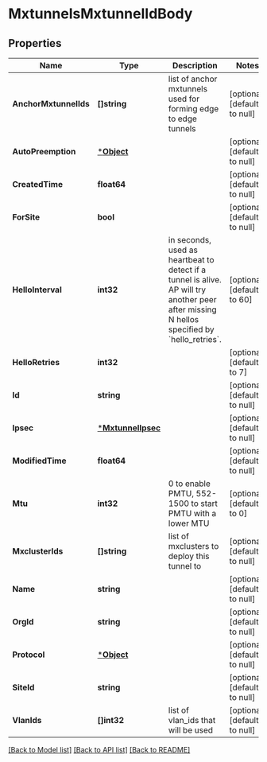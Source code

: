 # MxtunnelsMxtunnelIdBody

## Properties
Name | Type | Description | Notes
------------ | ------------- | ------------- | -------------
**AnchorMxtunnelIds** | **[]string** | list of anchor mxtunnels used for forming edge to edge tunnels | [optional] [default to null]
**AutoPreemption** | [***Object**](.md) |  | [optional] [default to null]
**CreatedTime** | **float64** |  | [optional] [default to null]
**ForSite** | **bool** |  | [optional] [default to null]
**HelloInterval** | **int32** | in seconds, used as heartbeat to detect if a tunnel is alive. AP will try another peer after missing N hellos specified by &#x60;hello_retries&#x60;. | [optional] [default to 60]
**HelloRetries** | **int32** |  | [optional] [default to 7]
**Id** | **string** |  | [optional] [default to null]
**Ipsec** | [***MxtunnelIpsec**](mxtunnel_ipsec.md) |  | [optional] [default to null]
**ModifiedTime** | **float64** |  | [optional] [default to null]
**Mtu** | **int32** | 0 to enable PMTU, 552-1500 to start PMTU with a lower MTU | [optional] [default to 0]
**MxclusterIds** | **[]string** | list of mxclusters to deploy this tunnel to | [optional] [default to null]
**Name** | **string** |  | [optional] [default to null]
**OrgId** | **string** |  | [optional] [default to null]
**Protocol** | [***Object**](.md) |  | [optional] [default to null]
**SiteId** | **string** |  | [optional] [default to null]
**VlanIds** | **[]int32** | list of vlan_ids that will be used | [optional] [default to null]

[[Back to Model list]](../README.md#documentation-for-models) [[Back to API list]](../README.md#documentation-for-api-endpoints) [[Back to README]](../README.md)

